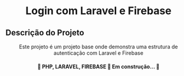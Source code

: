<h1 align="center">Login com Laravel e Firebase</h1> 

## Descrição do Projeto
<p align="center">Este projeto é um projeto base onde demonstra uma estrutura de autenticação com Laravel e Firebase</p>

<h4 align="center"> 
	🚧  PHP, LARAVEL, FIREBASE 🚀 Em construção...  🚧
</h4>
